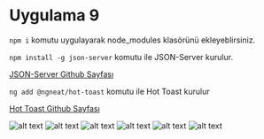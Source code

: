 # Uygulama 9

`npm i` komutu uygulayarak node_modules klasörünü ekleyeblirsiniz.

`npm install -g json-server` komutu ile JSON-Server kurulur.

<a href="https://github.com/typicode/json-server" target="_blank">JSON-Server Github Sayfası</a>

`ng add @ngneat/hot-toast` komutu ile Hot Toast kurulur

<a href="https://github.com/ngneat/hot-toast" target="_blank">Hot Toast Github Sayfası</a>

![alt text](https://github.com/akocer/Internet-1/blob/main/uyg09/1.png?raw=true)
![alt text](https://github.com/akocer/Internet-1/blob/main/uyg09/2.png?raw=true)
![alt text](https://github.com/akocer/Internet-1/blob/main/uyg09/3.png?raw=true)
![alt text](https://github.com/akocer/Internet-1/blob/main/uyg09/4.png?raw=true)
![alt text](https://github.com/akocer/Internet-1/blob/main/uyg09/5.png?raw=true)
![alt text](https://github.com/akocer/Internet-1/blob/main/uyg09/6.png?raw=true)

